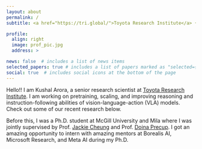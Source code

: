 ```yaml
---
layout: about
permalink: /
subtitle: <a href="https://tri.global/">Toyota Research Institute</a> • <a href="https://mila.quebec/">Mila</a> • <a href="https://www.cs.mcgill.ca/">McGill University</a>

profile:
  align: right
  image: prof_pic.jpg
  address: >

news: false  # includes a list of news items
selected_papers: true # includes a list of papers marked as "selected={true}"
social: true  # includes social icons at the bottom of the page
---
```


Hello!! I am Kushal Arora, a senior research scientist at [Toyota Research Institute](https://tri.global). I am working on pretraining,  scaling, and improving reasoning and instruction-following abilities of vision-language-action (VLA) models. Check out some of our recent research below. 

Before this, I was a Ph.D. student at McGill University and Mila where I was jointly supervised by Prof. [Jackie Cheung](http://cs.mcgill.ca/~jcheung/index.html) and Prof. [Doina Precup](http://www.cs.mcgill.ca/~dprecup/). I got an amazing opportunity to intern with amazing mentors at Borealis AI, Microsoft Research, and Meta AI during my Ph.D. 

<!-- My research focuses at the intersection of language modeling and reinforcement learning with the aim of building language generation models that are do not degenerate, are safe, honest, and are aligned to human preferences and values. -->

<!-- During my Ph.D. I have interned at Borealis AI with [Layla El-Asri](https://speakingmachines.com/), Microsoft Reserach with [Oriana Riva](https://www.microsoft.com/en-us/research/people/oriana/), and Meta AI (FAIR) with [Jason Weston](http://www.thespermwhale.com/jaseweston/).  -->

<!-- Before joining McGill University, I was an engineer at Amazon Alexa's Algorithms team. My work there focused on scaling distributed deep learning approaches for speech and language understanding. -->

<!-- Prior to that, I was a master student at University of Florida where I worked with Prof. [Anand Rangarajan](https://www.cise.ufl.edu/~anand/) on compositional language modeling. -->

<!-- **Research Interests**: Natural Language Generation, Reinforcement Learning, Imitation Learning, AI Safety and Alignment, Toxicity and Bias in Language Generation, and Code Generation. -->


